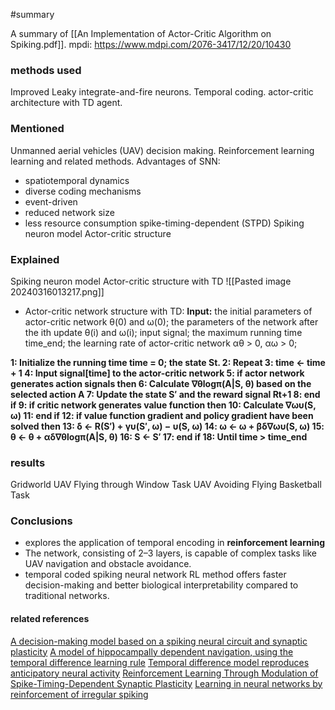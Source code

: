 #summary

A summary of [[An Implementation of Actor-Critic Algorithm on Spiking.pdf]].
mpdi: https://www.mdpi.com/2076-3417/12/20/10430

### methods used
Improved Leaky integrate-and-fire neurons.
Temporal coding.
actor-critic architecture with TD agent.

### Mentioned
Unmanned aerial vehicles (UAV) decision making.
Reinforcement learning learning and related methods.
Advantages of SNN:
- spatiotemporal dynamics
- diverse coding mechanisms
- event-driven
- reduced network size
- less resource consumption
 spike-timing-dependent (STPD)
 Spiking neuron model
 Actor-critic structure

### Explained
Spiking neuron model
Actor-critic structure with TD
	 ![[Pasted image 20240316013217.png]]

- Actor-critic network structure with TD:
**Input:** the initial parameters of actor-critic network θ(0) and ω(0); the parameters of the network after the ith update θ(i) and ω(i); input signal; the maximum running time time_end; the learning rate of actor-critic network αθ > 0, αω > 0;

**1: Initialize the running time time = 0; the state St. 
2: Repeat 
3:     time ← time + 1 
4:     Input signal[time] to the actor-critic network 
5:     if actor network generates action signals then 
6:         Calculate ∇θlogπ(A|S, θ) based on the selected action A 
7:         Update the state S′ and the reward signal Rt+1 
8:     end if 
9:     if critic network generates value function then 
10:        Calculate ∇ωυ(S, ω) 
11:    end if 
12:    if value function gradient and policy gradient have been solved then 
13:        δ ← R(S′) + γυ(S′, ω) − υ(S, ω) 
14:        ω ← ω + βδ∇ωυ(S, ω) 
15:        θ ← θ + αδ∇θlogπ(A|S, θ) 
16:        S ← S′ 
17:    end if 
18: Until time > time_end**
### results
Gridworld
UAV Flying through Window Task
UAV Avoiding Flying Basketball Task

### Conclusions
- explores the application of temporal encoding in **reinforcement learning**
- The network, consisting of 2–3 layers, is capable of complex tasks like UAV navigation and obstacle avoidance.
- temporal coded spiking neural network RL method offers faster decision-making and better biological interpretability compared to traditional networks.


#### related references
[A decision-making model based on a spiking neural circuit and synaptic plasticity](https://www.ncbi.nlm.nih.gov/pmc/articles/PMC5637713/)
[A model of hippocampally dependent navigation, using the temporal difference learning rule](https://onlinelibrary.wiley.com/doi/10.1002/(SICI)1098-1063(2000)10:1%3C1::AID-HIPO1%3E3.0.CO;2-1)
[Temporal difference model reproduces anticipatory neural activity](https://pubmed.ncbi.nlm.nih.gov/11255572/)
[Reinforcement Learning Through Modulation of Spike-Timing-Dependent Synaptic Plasticity](https://direct.mit.edu/neco/article-abstract/19/6/1468/7190/Reinforcement-Learning-Through-Modulation-of-Spike?redirectedFrom=fulltext)
[Learning in neural networks by reinforcement of irregular spiking](https://journals.aps.org/pre/abstract/10.1103/PhysRevE.69.041909)
